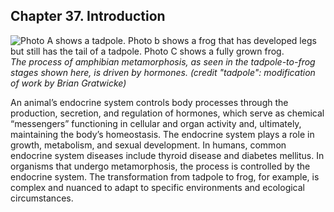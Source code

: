 ##  Chapter 37. Introduction 

![ Photo A shows a tadpole. Photo b shows a frog that has developed legs but still has the tail of a tadpole. Photo C shows a fully grown frog.][1] _The process of amphibian metamorphosis, as seen in the tadpole-to-frog stages shown here, is driven by hormones. (credit "tadpole": modification of work by Brian Gratwicke)_

An animal’s endocrine system controls body processes through the production, secretion, and regulation of hormones, which serve as chemical “messengers” functioning in cellular and organ activity and, ultimately, maintaining the body’s homeostasis. The endocrine system plays a role in growth, metabolism, and sexual development. In humans, common endocrine system diseases include thyroid disease and diabetes mellitus. In organisms that undergo metamorphosis, the process is controlled by the endocrine system. The transformation from tadpole to frog, for example, is complex and nuanced to adapt to specific environments and ecological circumstances.

   [1]: https://cnx.org/resources/ddf378649d4d760e7edc9a666745ded6724b2859/Figure_37_00_01abc.jpg

